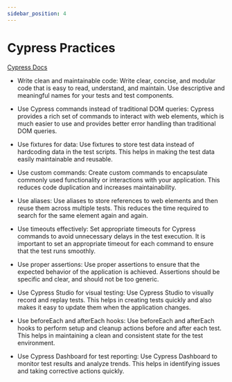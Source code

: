 ```yaml
---
sidebar_position: 4
---
```


# Cypress Practices

[Cypress Docs](https://devdocs.io/cypress/)

- Write clean and maintainable code: Write clear, concise, and modular code that is easy to read, understand, and maintain. Use descriptive and meaningful names for your tests and test components.

- Use Cypress commands instead of traditional DOM queries: Cypress provides a rich set of commands to interact with web elements, which is much easier to use and provides better error handling than traditional DOM queries.

- Use fixtures for data: Use fixtures to store test data instead of hardcoding data in the test scripts. This helps in making the test data easily maintainable and reusable.

- Use custom commands: Create custom commands to encapsulate commonly used functionality or interactions with your application. This reduces code duplication and increases maintainability.

- Use aliases: Use aliases to store references to web elements and then reuse them across multiple tests. This reduces the time required to search for the same element again and again.

- Use timeouts effectively: Set appropriate timeouts for Cypress commands to avoid unnecessary delays in the test execution. It is important to set an appropriate timeout for each command to ensure that the test runs smoothly.

- Use proper assertions: Use proper assertions to ensure that the expected behavior of the application is achieved. Assertions should be specific and clear, and should not be too generic.

- Use Cypress Studio for visual testing: Use Cypress Studio to visually record and replay tests. This helps in creating tests quickly and also makes it easy to update them when the application changes.

- Use beforeEach and afterEach hooks: Use beforeEach and afterEach hooks to perform setup and cleanup actions before and after each test. This helps in maintaining a clean and consistent state for the test environment.

- Use Cypress Dashboard for test reporting: Use Cypress Dashboard to monitor test results and analyze trends. This helps in identifying issues and taking corrective actions quickly.
